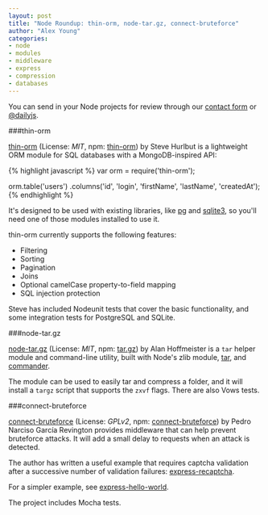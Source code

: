 ```yaml
---
layout: post
title: "Node Roundup: thin-orm, node-tar.gz, connect-bruteforce"
author: "Alex Young"
categories: 
- node
- modules
- middleware
- express
- compression
- databases
---
```


<div class="intro">
You can send in your Node projects for review through our <a href="/contact.html">contact form</a> or <a href="http://twitter.com/dailyjs">@dailyjs</a>.
</div>

###thin-orm

[thin-orm](https://github.com/on-point/thin-orm) (License: _MIT_, npm: [thin-orm](https://npmjs.org/package/thin-orm)) by Steve Hurlbut is a lightweight ORM module for SQL databases with a MongoDB-inspired API:

{% highlight javascript %}
var orm = require('thin-orm');

orm.table('users')
   .columns('id', 'login', 'firstName', 'lastName', 'createdAt');
{% endhighlight %}

It's designed to be used with existing libraries, like [pg](https://npmjs.org/package/pg) and [sqlite3](https://npmjs.org/package/sqlite3), so you'll need one of those modules installed to use it.

thin-orm currently supports the following features:

* Filtering
* Sorting
* Pagination
* Joins
* Optional camelCase property-to-field mapping
* SQL injection protection

Steve has included Nodeunit tests that cover the basic functionality, and some integration tests for PostgreSQL and SQLite.

###node-tar.gz

[node-tar.gz](https://github.com/cranic/node-tar.gz) (License: _MIT_, npm: [tar.gz](https://npmjs.org/package/tar.gz)) by Alan Hoffmeister is a `tar` helper module and command-line utility, built with Node's zlib module, [tar](https://npmjs.org/package/tar), and [commander](https://npmjs.org/package/commander).

The module can be used to easily tar and compress a folder, and it will install a `targz` script that supports the `zxvf` flags.  There are also Vows tests.

###connect-bruteforce

[connect-bruteforce](https://github.com/revington/connect-bruteforce) (License: _GPLv2_, npm: [connect-bruteforce](https://npmjs.org/package/connect-bruteforce)) by Pedro Narciso García Revington provides middleware that can help prevent bruteforce attacks.  It will add a small delay to requests when an attack is detected.

The author has written a useful example that requires captcha validation after a successive number of validation failures: [express-recaptcha](https://github.com/revington/connect-bruteforce/tree/master/examples/express-recaptcha).

For a simpler example, see [express-hello-world](https://github.com/revington/connect-bruteforce/tree/master/examples/express-hello-world).

The project includes Mocha tests.
